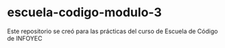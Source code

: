 # escuela-codigo-modulo-3
Este repositorio se creó para las prácticas del curso de Escuela de Código de INFOYEC
